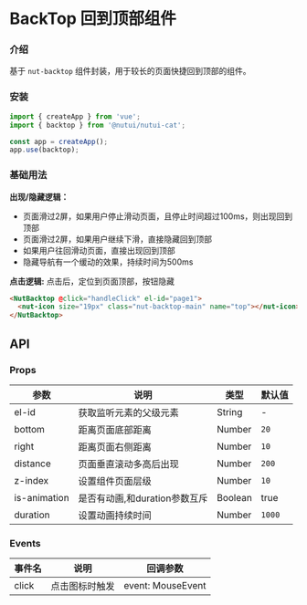 #  BackTop 回到顶部组件

### 介绍

基于 `nut-backtop` 组件封装，用于较长的页面快捷回到顶部的组件。

### 安装

``` javascript
import { createApp } from 'vue';
import { backtop } from '@nutui/nutui-cat';

const app = createApp();
app.use(backtop);
```

### 基础用法

**出现/隐藏逻辑：**
- 页面滑过2屏，如果用户停止滑动页面，且停止时间超过100ms，则出现回到顶部
- 页面滑过2屏，如果用户继续下滑，直接隐藏回到顶部
- 如果用户往回滑动页面，直接出现回到顶部
- 隐藏导航有一个缓动的效果，持续时间为500ms

**点击逻辑:** 点击后，定位到页面顶部，按钮隐藏

```html
<NutBacktop @click="handleClick" el-id="page1">
  <nut-icon size="19px" class="nut-backtop-main" name="top"></nut-icon>
</NutBacktop>
```


## API

### Props

| 参数         | 说明                             | 类型   | 默认值           |
|--------------|----------------------------------|--------|------------------|
| el-id        | 获取监听元素的父级元素         | String | -                |
| bottom       | 距离页面底部距离              | Number | `20`               |
| right        | 距离页面右侧距离              | Number | `10`                |
| distance     | 页面垂直滚动多高后出现         | Number | `200`                |
| z-index      | 设置组件页面层级              | Number | `10`                |
| is-animation | 是否有动画,和duration参数互斥  | Boolean | true              |
| duration     | 设置动画持续时间              | Number | `1000`              |

### Events

| 事件名 | 说明           | 回调参数     |
|--------|----------------|--------------|
| click  | 点击图标时触发 | event: MouseEvent |
